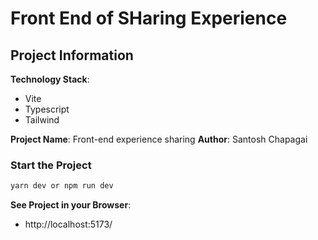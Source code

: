 # Front End of SHaring Experience

## Project Information
**Technology Stack**:
- Vite
- Typescript
- Tailwind

**Project Name**: Front-end experience sharing
**Author**: Santosh Chapagai

### Start the Project
```sh
yarn dev or npm run dev
```
**See Project in your Browser**:
- http://localhost:5173/